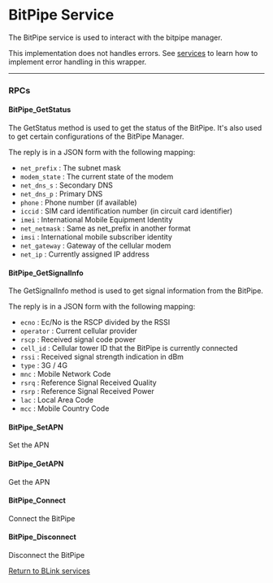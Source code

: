 BitPipe Service
============

The BitPipe service is used to interact with the bitpipe manager.

This implementation does not handles errors. See [services](services.md) to learn how to implement error handling in this wrapper.

---------------------------------

### RPCs

#### BitPipe_GetStatus

The GetStatus method is used to get the status of the BitPipe.
It's also used to get certain configurations of the BitPipe Manager.

The reply is in a JSON form with the following mapping:

- `net_prefix` : The subnet mask
- `modem_state` : The current state of the modem
- `net_dns_s` : Secondary DNS
- `net_dns_p` : Primary DNS
- `phone` : Phone number (if available)
- `iccid` : SIM card identification number (in circuit card identifier)
- `imei` : International Mobile Equipment Identity
- `net_netmask` : Same as net_prefix in another format
- `imsi` : International mobile subscriber identity
- `net_gateway` : Gateway of the cellular modem
- `net_ip` : Currently assigned IP address


#### BitPipe_GetSignalInfo

The GetSignalInfo method is used to get signal information from the BitPipe.

The reply is in a JSON form with the following mapping:

- `ecno` : Ec/No is the RSCP divided by the RSSI
- `operator` : Current cellular provider
- `rscp` : Received signal code power
- `cell_id` : Cellular tower ID that the BitPipe is currently connected
- `rssi` : Received signal strength indication in dBm
- `type` : 3G / 4G
- `mnc` : Mobile Network Code
- `rsrq` : Reference Signal Received Quality
- `rsrp` : Reference Signal Received Power
- `lac` : Local Area Code
- `mcc` : Mobile Country Code

#### BitPipe_SetAPN

Set the APN

#### BitPipe_GetAPN

Get the APN

#### BitPipe_Connect

Connect the BitPipe

#### BitPipe_Disconnect

Disconnect the BitPipe

[Return to BLink services](blinkServices.md)